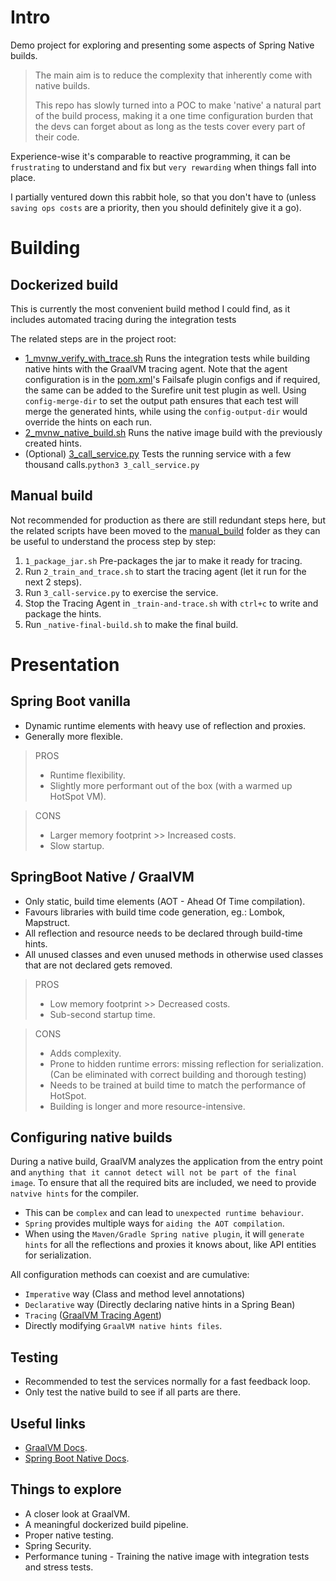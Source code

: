 # Intro
Demo project for exploring and presenting some aspects of Spring Native builds.

> The main aim is to reduce the complexity that inherently come with native builds.
> 
> This repo has slowly turned into a POC to make 'native' a natural part of the build process, making it a one time
> configuration burden that the devs can forget about as long as the tests cover every part of their code.

Experience-wise it's comparable to reactive programming, it can be `frustrating` to understand and fix 
but `very rewarding` when things fall into place.

I partially ventured down this rabbit hole, so that you don't have to 
(unless `saving ops costs` are a priority, then you should definitely give it a go).


# Building

## Dockerized build
This is currently the most convenient build method I could find,
as it includes automated tracing during the integration tests

The related steps are in the project root:
- [1_mvnw_verify_with_trace.sh](1_mvnw_verify_with_trace.sh) Runs the integration tests while building native hints
  with the GraalVM tracing agent. 
  Note that the agent configuration is in the [pom.xml](pom.xml)'s Failsafe plugin configs and if required, 
  the same can be added to the Surefire unit test plugin as well. 
  Using `config-merge-dir` to set the output path ensures that each test will merge the generated hints, 
  while using the `config-output-dir` would override the hints on each run.
- [2_mvnw_native_build.sh](2_mvnw_native_build.sh) Runs the native image build with the previously created hints.
- (Optional) [3_call_service.py](3_call_service.py) Tests the running service with a few thousand calls.`python3 3_call_service.py`
  
## Manual build
Not recommended for production as there are still redundant steps here, but the related scripts have been moved
to the [manual_build](manual_build) folder as they can be useful to understand the process step by step:

1. `1_package_jar.sh` Pre-packages the jar to make it ready for tracing.
2. Run `2_train_and_trace.sh` to start the tracing agent (let it run for the next 2 steps).
3. Run `3_call-service.py` to exercise the service.
4. Stop the Tracing Agent in `_train-and-trace.sh` with `ctrl+c` to write and package the hints.
5. Run `_native-final-build.sh` to make the final build.



# Presentation

## Spring Boot vanilla
- Dynamic runtime elements with heavy use of reflection and proxies.
- Generally more flexible.

> PROS
> - Runtime flexibility.
> - Slightly more performant out of the box (with a warmed up HotSpot VM).

> CONS
> - Larger memory footprint >> Increased costs.
> - Slow startup.

## SpringBoot Native / GraalVM
- Only static, build time elements (AOT - Ahead Of Time compilation).
- Favours libraries with build time code generation, eg.: Lombok, Mapstruct.
- All reflection and resource needs to be declared through build-time hints.
- All unused classes and even unused methods in otherwise used classes that are not declared gets removed.

> PROS
> - Low memory footprint >> Decreased costs.
> - Sub-second startup time.

> CONS
> - Adds complexity.
> - Prone to hidden runtime errors: missing reflection for serialization. (Can be eliminated with correct building and thorough testing)
> - Needs to be trained at build time to match the performance of HotSpot.
> - Building is longer and more resource-intensive.

## Configuring native builds
During a native build, GraalVM analyzes the application from the entry point and `anything that it cannot detect will not be part of the final image`.
To ensure that all the required bits are included, we need to provide `natvive hints` for the compiler. 

- This can be `complex` and can lead to `unexpected runtime behaviour`.
- `Spring` provides multiple ways for `aiding the AOT compilation`.
- When using the `Maven/Gradle Spring native plugin`, it will `generate hints` for all the reflections and proxies it knows about, like API entities for serialization.

All configuration methods can coexist and are cumulative:
- `Imperative` way (Class and method level annotations)
- `Declarative` way (Directly declaring native hints in a Spring Bean)
- `Tracing` ([GraalVM Tracing Agent](https://www.graalvm.org/22.0/reference-manual/native-image/Agent/))
- Directly modifying `GraalVM native hints files`.

## Testing
- Recommended to test the services normally for a fast feedback loop.
- Only test the native build to see if all parts are there.


## Useful links
- [GraalVM Docs](https://www.graalvm.org/22.0/reference-manual/native-image/).
- [Spring Boot Native Docs](https://docs.spring.io/spring-boot/docs/current/reference/html/native-image.html#native-image.introducing-graalvm-native-images).

## Things to explore
- A closer look at GraalVM.
- A meaningful dockerized build pipeline.
- Proper native testing.
- Spring Security.
- Performance tuning - Training the native image with integration tests and stress tests.